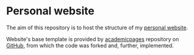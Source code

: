 # Personal website

The aim of this repository is to host the structure of my [personal website](https://simop07.github.io/).

Website's base template is provided by [academicpages](https://github.com/academicpages/academicpages.github.io) repository on [GitHub](https://github.com/), from which the code was forked and, further, implemented.